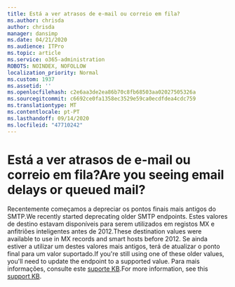 ```yaml
---
title: Está a ver atrasos de e-mail ou correio em fila?
ms.author: chrisda
author: chrisda
manager: dansimp
ms.date: 04/21/2020
ms.audience: ITPro
ms.topic: article
ms.service: o365-administration
ROBOTS: NOINDEX, NOFOLLOW
localization_priority: Normal
ms.custom: 1937
ms.assetid: ''
ms.openlocfilehash: c2e6aa3de2ea86b70c8fb68503aa02027505326a
ms.sourcegitcommit: c6692ce0fa1358ec3529e59ca0ecdfdea4cdc759
ms.translationtype: MT
ms.contentlocale: pt-PT
ms.lasthandoff: 09/14/2020
ms.locfileid: "47710242"
---
```

# <a name="are-you-seeing-email-delays-or-queued-mail"></a><span data-ttu-id="ae10d-102">Está a ver atrasos de e-mail ou correio em fila?</span><span class="sxs-lookup"><span data-stu-id="ae10d-102">Are you seeing email delays or queued mail?</span></span>

<span data-ttu-id="ae10d-103">Recentemente começamos a depreciar os pontos finais mais antigos do SMTP.</span><span class="sxs-lookup"><span data-stu-id="ae10d-103">We recently started deprecating older SMTP endpoints.</span></span> <span data-ttu-id="ae10d-104">Estes valores de destino estavam disponíveis para serem utilizados em registos MX e anfitriões inteligentes antes de 2012.</span><span class="sxs-lookup"><span data-stu-id="ae10d-104">These destination values were available to use in MX records and smart hosts before 2012.</span></span> <span data-ttu-id="ae10d-105">Se ainda estiver a utilizar um destes valores mais antigos, terá de atualizar o ponto final para um valor suportado.</span><span class="sxs-lookup"><span data-stu-id="ae10d-105">If you're still using one of these older values, you'll need to update the endpoint to a supported value.</span></span> <span data-ttu-id="ae10d-106">Para mais informações, consulte este [suporte KB](https://support.microsoft.com/help/4057301/attr35-response-code-when-mail-is-sent-to-eop-exo).</span><span class="sxs-lookup"><span data-stu-id="ae10d-106">For more information, see this [support KB](https://support.microsoft.com/help/4057301/attr35-response-code-when-mail-is-sent-to-eop-exo).</span></span>

